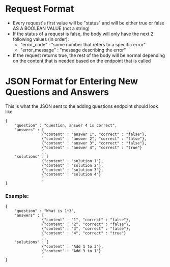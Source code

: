# Request Format

- Every request's first value will be "status" and will be either true or false AS A BOOLEAN VALUE (not a string)
- If the status of a request is false, the body will only have the next 2 following values (in order):
    - "error_code" : "some number that refers to a specific error"
    - "error_message" : "message describing the error"
- If the request returns true, the rest of the body will be normal depending on the content that is needed based on the endpoint that is called



# JSON Format for Entering New Questions and Answers

This is what the JSON sent to the adding questions endpoint should look like

```
{
    "question" : "question, answer 4 is correct",
    "answers" : [
                {"content" : "answer 1", "correct" : "false"},
                {"content" : "answer 2", "correct" : "false"},
                {"content" : "answer 3", "correct" : "false"},
                {"content" : "answer 4", "correct" : "true"}
                ],
    "solutions" : [
                {"content" : "solution 1"},
                {"content" : "solution 2"},
                {"content" : "solution 3"},
                {"content" : "solution 4"}
                ]
}
```

### Example:

```
{
    "question" : "What is 1+3",
    "answers" : [
                {"content" : "1", "correct" : "false"},
                {"content" : "2", "correct" : "false"},
                {"content" : "3", "correct" : "false"},
                {"content" : "4", "correct" : "true"}
                ],
    "solutions" : [
                {"content" : "Add 1 to 3"},
                {"content" : "Add 3 to 1"}
                ]
}
```